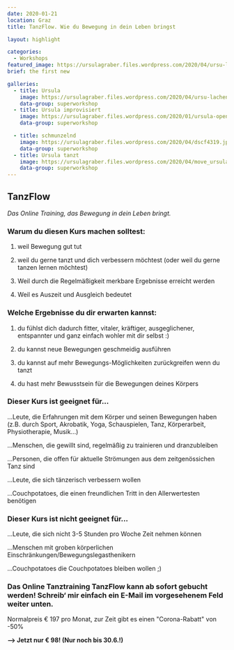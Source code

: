 ```yaml
---
date: 2020-01-21
location: Graz
title: TanzFlow. Wie du Bewegung in dein Leben bringst

layout: highlight

categories:
  - Workshops
featured_image: https://ursulagraber.files.wordpress.com/2020/04/ursu-lachend.jpg?w=1000&h=800&fit=crop
brief: the first new

galleries:
  - title: Ursula
    image: https://ursulagraber.files.wordpress.com/2020/04/ursu-lachend.jpg
    data-group: superworkshop
  - title: Ursula improvisiert
    image: https://ursulagraber.files.wordpress.com/2020/01/ursula-open-stage.jpg
    data-group: superworkshop

  - title: schmunzelnd
    image: https://ursulagraber.files.wordpress.com/2020/04/dscf4319.jpg
    data-group: superworkshop
  - title: Ursula tanzt
    image: https://ursulagraber.files.wordpress.com/2020/04/move_ursulagraber.jpg
    data-group: superworkshop
---
```



## TanzFlow

_Das Online Training, das Bewegung in dein Leben bringt._

### **Warum du diesen Kurs machen solltest:**

1. weil Bewegung gut tut

2. weil du gerne tanzt und dich verbessern möchtest (oder weil du gerne tanzen lernen möchtest)

3. Weil durch die Regelmäßigkeit merkbare Ergebnisse erreicht werden

4. Weil es Auszeit und Ausgleich bedeutet


### **Welche Ergebnisse du dir erwarten kannst:**

1. du fühlst dich dadurch fitter, vitaler, kräftiger, ausgeglichener, entspannter und ganz einfach wohler mit dir selbst :)

2. du kannst neue Bewegungen geschmeidig ausführen

3. du kannst auf mehr Bewegungs-Möglichkeiten zurückgreifen wenn du tanzt

4. du hast mehr Bewusstsein für die Bewegungen deines Körpers

### Dieser Kurs ist geeignet für…

...Leute, die Erfahrungen mit dem Körper und seinen Bewegungen haben (z.B. durch Sport, Akrobatik, Yoga, Schauspielen, Tanz, Körperarbeit, Physiotherapie, Musik…)

...Menschen, die gewillt sind, regelmäßig zu trainieren und dranzubleiben

...Personen, die offen für aktuelle Strömungen aus dem zeitgenössichen Tanz sind

...Leute, die sich tänzerisch verbessern wollen

...Couchpotatoes, die einen freundlichen Tritt in den Allerwertesten benötigen

### Dieser Kurs ist nicht geeignet für…

...Leute, die sich nicht 3-5 Stunden pro Woche Zeit nehmen können

...Menschen mit groben körperlichen Einschränkungen/Bewegungslegasthenikern

...Couchpotatoes die Couchpotatoes bleiben wollen ;)

### Das Online Tanztraining TanzFlow kann ab sofort gebucht werden! Schreib‘ mir einfach ein E-Mail im vorgesehenem Feld weiter unten.

Normalpreis € 197 pro Monat, zur Zeit gibt es einen "Corona-Rabatt" von -50%

__--> Jetzt nur € 98! (Nur noch bis 30.6.!)__
